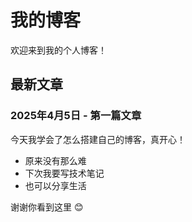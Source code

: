 # 我的博客

欢迎来到我的个人博客！

## 最新文章

### 2025年4月5日 - 第一篇文章
今天我学会了怎么搭建自己的博客，真开心！

- 原来没有那么难
- 下次我要写技术笔记
- 也可以分享生活

谢谢你看到这里 😊
